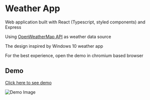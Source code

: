 # Weather App

Web application built with React (Typescript, styled components) and Express

Using [OpenWeatherMap API](https://openweathermap.org/) as weather data source

The design inspired by Windows 10 weather app

For the best experience, open the demo in chromium based browser

## Demo

[Click here to see demo](https://weather-app.bartoszmagiera.me/)

![Demo Image](https://i.imgur.com/mIrkxgw.jpg)
